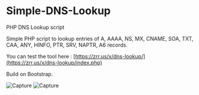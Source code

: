 # Simple-DNS-Lookup
PHP DNS Lookup script

Simple PHP script to lookup entries of A, AAAA, NS, MX, CNAME, SOA, TXT, CAA, ANY, HINFO, PTR, SRV, NAPTR, A6 records.

You can test the tool here : [https://zrr.us/x/dns-lookup/](https://zrr.us/x/dns-lookup/index.php)

Build on Bootstrap.


![Capture](https://github.com/dehlirious/Simple-DNS-Lookup/assets/25449483/075daf10-654e-4231-b960-1bae39d256fb)
![Capture](https://github.com/dehlirious/Simple-DNS-Lookup/assets/25449483/0d0849cd-8ab7-48a6-b060-7753aac936c8)
